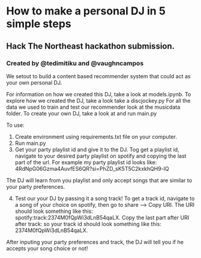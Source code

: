 # How to make a personal DJ in 5 simple steps

## Hack The Northeast hackathon submission.

### Created by @tedimitiku and @vaughncampos

We setout to build a content based recommender system that could act as your own personal DJ.

For information on how we created this DJ, take a look at models.ipynb.
To explore how we created the DJ, take a look take a discjockey.py
For all the data we used to train and test our recommender look at the musicdata folder.
To create your own DJ, take a look at and run main.py

To use:

1) Create environment using requirements.txt file on your computer.
2) Run main.py
3) Get your party playlist id and give it to the DJ.
Tog get a playlist id, navigate to your desired party playlist on spotify and copying the last part of the url.  For example my party playlist id looks like: 4RdNpG06Gzma4AuvfES6QR?si=PhZD_sK5T5C2kxkhQH9-lQ

The DJ will learn from you playlist and only accept songs that are similar to your party preferences. 

4) Test our your DJ by passing it a song track!
To get a track id, navigate to a song of your choice on spotify, then go to share --> Copy URI.
The URI should look something like this: spotify:track:2374M0fQpWi3dLnB54qaLX. Copy the last part after URI after track:
so your track id should look something like this: 2374M0fQpWi3dLnB54qaLX.

After inputing your party preferences and track, the DJ will tell you if he accepts your song choice or not!
